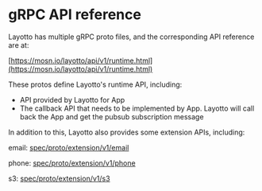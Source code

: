 # gRPC API reference

Layotto has multiple gRPC proto files, and the corresponding API reference are at:

[https://mosn.io/layotto/api/v1/runtime.html](https://mosn.io/layotto/api/v1/runtime.html)

These protos define Layotto's runtime API, including:

- API provided by Layotto for App
- The callback API that needs to be implemented by App. Layotto will call back the App and get the pubsub subscription message

In addition to this, Layotto also provides some extension APIs, including:

email: [spec/proto/extension/v1/email](https://mosn.io/layotto/api/v1/email.html) 

phone: [spec/proto/extension/v1/phone](https://mosn.io/layotto/api/v1/phone.html) 

s3: [spec/proto/extension/v1/s3](https://mosn.io/layotto/api/v1/s3.html) 
